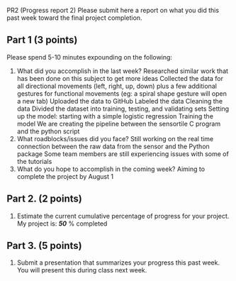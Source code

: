 PR2 (Progress report 2)
Please submit here a report on what you did this past week toward the final project completion.

## Part 1 (3 points)

Please spend 5-10 minutes expounding on the following:

1. What did you accomplish in the last week?
Researched similar work that has been done on this subject to get more ideas
Collected the data for all directional movements (left, right, up, down) plus a few additional gestures for functional movements (eg: a spiral shape gesture will open a new tab)
Uploaded the data to GitHub
Labeled the data
Cleaning the data
Divided the dataset into training, testing, and validating sets
Setting up the model: starting with a simple logistic regression
Training the model
We are creating the pipeline between the sensortile C program and the python script
2. What roadblocks/issues did you face?
Still working on the real time connection between the raw data from the sensor and the Python package
Some team members are still experiencing issues with some of the tutorials
3. What do you hope to accomplish in the coming week?
Aiming to complete the project by August 1

## Part 2. (2 points)

1. Estimate the current cumulative percentage of progress for your project.
My project is: _____50_____ % completed

## Part 3. (5 points)

1. Submit a presentation that summarizes your progress this past week.
You will present this during class next week.
